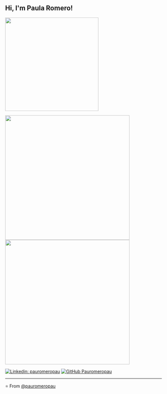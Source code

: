 <h2> Hi, I'm Paula Romero! </h2>

<p>
<img  src="https://media.giphy.com/media/L8K62iTDkzGX6/source.gif" width="300">
</p>

<p>
<img  src="https://github-readme-stats.vercel.app/api/top-langs/?username=pauromeropau&theme=light&hide_langs_below=1"  width="400">
<img  src="https://github-readme-stats.vercel.app/api?username=pauromeropau&show_icons=true&hide_border=true" width="400">
</p>

[![Linkedin: pauromeropau](https://img.shields.io/badge/-pauromeropau-blue?style=flat-square&logo=Linkedin&logoColor=white&link=https://www.linkedin.com/in/pauromeropau/)](https://www.linkedin.com/in/pauromeropau/)
[![GitHub Pauromeropau](https://img.shields.io/github/followers/pauromeropau?label=follow&style=social)](https://github.com/pauromeropau)

---

⭐️ From [@pauromeropau](https://github.com/pauromeropau)
